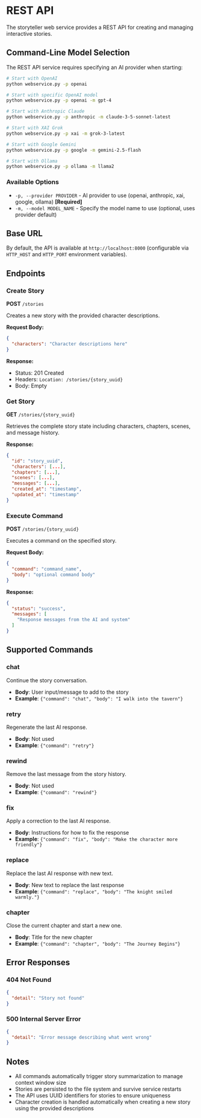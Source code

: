 # REST API

The storyteller web service provides a REST API for creating and managing interactive stories.

## Command-Line Model Selection

The REST API service requires specifying an AI provider when starting:

```bash
# Start with OpenAI
python webservice.py -p openai

# Start with specific OpenAI model
python webservice.py -p openai -m gpt-4

# Start with Anthropic Claude
python webservice.py -p anthropic -m claude-3-5-sonnet-latest

# Start with XAI Grok
python webservice.py -p xai -m grok-3-latest

# Start with Google Gemini
python webservice.py -p google -m gemini-2.5-flash

# Start with Ollama
python webservice.py -p ollama -m llama2
```

### Available Options

- `-p, --provider PROVIDER` - AI provider to use (openai, anthropic, xai, google, ollama) **[Required]**
- `-m, --model MODEL_NAME` - Specify the model name to use (optional, uses provider default)

## Base URL

By default, the API is available at `http://localhost:8000` (configurable via `HTTP_HOST` and `HTTP_PORT` environment variables).

## Endpoints

### Create Story

**POST** `/stories`

Creates a new story with the provided character descriptions.

**Request Body:**
```json
{
  "characters": "Character descriptions here"
}
```

**Response:**
- Status: 201 Created
- Headers: `Location: /stories/{story_uuid}`
- Body: Empty

### Get Story

**GET** `/stories/{story_uuid}`

Retrieves the complete story state including characters, chapters, scenes, and message history.

**Response:**
```json
{
  "id": "story_uuid",
  "characters": [...],
  "chapters": [...],
  "scenes": [...],
  "messages": [...],
  "created_at": "timestamp",
  "updated_at": "timestamp"
}
```

### Execute Command

**POST** `/stories/{story_uuid}`

Executes a command on the specified story.

**Request Body:**
```json
{
  "command": "command_name",
  "body": "optional command body"
}
```

**Response:**
```json
{
  "status": "success",
  "messages": [
    "Response messages from the AI and system"
  ]
}
```

## Supported Commands

### chat
Continue the story conversation.
- **Body**: User input/message to add to the story
- **Example**: `{"command": "chat", "body": "I walk into the tavern"}`

### retry
Regenerate the last AI response.
- **Body**: Not used
- **Example**: `{"command": "retry"}`

### rewind
Remove the last message from the story history.
- **Body**: Not used
- **Example**: `{"command": "rewind"}`

### fix
Apply a correction to the last AI response.
- **Body**: Instructions for how to fix the response
- **Example**: `{"command": "fix", "body": "Make the character more friendly"}`

### replace
Replace the last AI response with new text.
- **Body**: New text to replace the last response
- **Example**: `{"command": "replace", "body": "The knight smiled warmly."}`

### chapter
Close the current chapter and start a new one.
- **Body**: Title for the new chapter
- **Example**: `{"command": "chapter", "body": "The Journey Begins"}`

## Error Responses

### 404 Not Found
```json
{
  "detail": "Story not found"
}
```

### 500 Internal Server Error
```json
{
  "detail": "Error message describing what went wrong"
}
```

## Notes

- All commands automatically trigger story summarization to manage context window size
- Stories are persisted to the file system and survive service restarts
- The API uses UUID identifiers for stories to ensure uniqueness
- Character creation is handled automatically when creating a new story using the provided descriptions